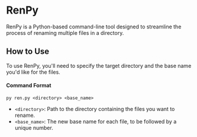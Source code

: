 # RenPy

  RenPy is a Python-based command-line tool designed to streamline the process of renaming multiple files in a directory.

## How to Use
To use RenPy, you'll need to specify the target directory and the base name you'd like for the files.

#### Command Format
```shell
py ren.py <directory> <base_name>
```

- `<directory>`: Path to the directory containing the files you want to rename.
- `<base_name>`: The new base name for each file, to be followed by a unique number.
